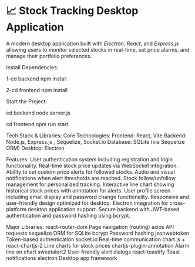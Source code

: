 # 📈 Stock Tracking Desktop Application

A modern desktop application built with *Electron*, *React*, and *Express.js* allowing users to monitor selected stocks in real-time, set price alarms, and manage their portfolio preferences.

Install Dependencies:

1-cd backend                   npm install

2-cd frontend                  npm install


Start the Project:

cd backend            node server.js

cd frontend           npm run start

Tech Stack & Libraries:
Core Technologies:
Frontend: React, Vite
Backend: Node.js, Express.js , Sequelize, Socket.io 
Database: SQLite (via Sequelize ORM)
Desktop: Electron

Features:
User authentication system including registration and login functionality.
Real-time stock price updates via WebSocket integration.
Ability to set custom price alerts for followed stocks.
Audio and visual notifications when alert thresholds are reached.
Stock follow/unfollow management for personalized tracking.
Interactive line chart showing historical stock prices with annotation for alerts.
User profile screen including email display and password change functionality.
Responsive and user-friendly design optimized for desktop.
Electron integration for cross-platform desktop application support.
Secure backend with JWT-based authentication and password hashing using bcrypt.


Major Libraries:
react-router-dom	Page navigation (routing)
axios API requests
sequelize	ORM for SQLite
bcrypt	Password hashing
jsonwebtoken	Token-based authentication
socket.io	Real-time communication
chart.js + react-chartjs-2	Line charts for stock prices
chartjs-plugin-annotation	Alarm line on chart
sweetalert2	User-friendly alert dialogs
react-toastify	Toast notifications
electron	Desktop app framework



